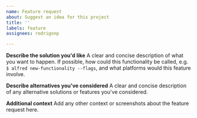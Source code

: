```yaml
---
name: Feature request
about: Suggest an idea for this project
title: ''
labels: feature
assignees: rodrigonp

---
```


**Describe the solution you'd like**
A clear and concise description of what you want to happen. If possible, how could this functionality be called, e.g. `$ alfred new-functionality --flags`, and what platforms would this feature involve.

**Describe alternatives you've considered**
A clear and concise description of any alternative solutions or features you've considered.

**Additional context**
Add any other context or screenshots about the feature request here.

